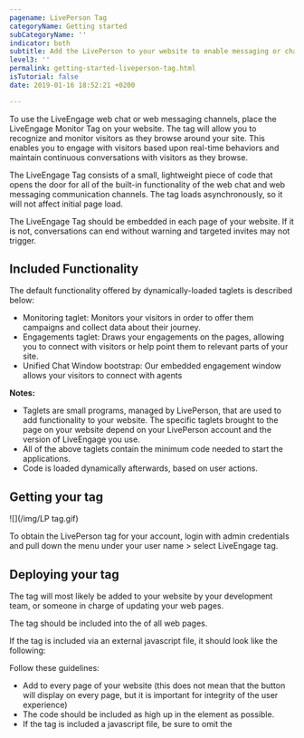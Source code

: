 ```yaml
---
pagename: LivePerson Tag
categoryName: Getting started
subCategoryName: ''
indicator: both
subtitle: Add the LivePerson to your website to enable messaging or chat
level3: ''
permalink: getting-started-liveperson-tag.html
isTutorial: false
date: 2019-01-16 18:52:21 +0200

---
```

To use the LiveEngage web chat or web messaging channels, place the LiveEngage Monitor Tag on your website. The tag will allow you to recognize and monitor visitors as they browse around your site. This enables you to engage with visitors based upon real-time behaviors and maintain continuous conversations with visitors as they browse.

The LiveEngage Tag consists of a small, lightweight piece of code that opens the door for all of the built-in functionality of the web chat and web messaging communication channels. The tag loads asynchronously, so it will not affect initial page load.

The LiveEngage Tag should be embedded in each page of your website. If it is not, conversations can end without warning and targeted invites may not trigger.

## Included Functionality

The default functionality offered by dynamically-loaded taglets is described below:

* Monitoring taglet: Monitors your visitors in order to offer them campaigns and collect data about their journey.
* Engagements taglet: Draws your engagements on the pages, allowing you to connect with visitors or help point them to relevant parts of your site.
* Unified Chat Window bootstrap: Our embedded engagement window allows your visitors to connect with agents

**Notes:**

* Taglets are small programs, managed by LivePerson, that are used to add functionality to your website. The specific taglets brought to the page on your website depend on your LivePerson account and the version of LiveEngage you use.
* All of the above taglets contain the minimum code needed to start the applications.
* Code is loaded dynamically afterwards, based on user actions.

## Getting your tag

![](/img/LP tag.gif)

To obtain the LivePerson tag for your account, login with admin credentials and pull down the menu under your user name > select LiveEngage tag.

## Deploying your tag

  
The tag will most likely be added to your website by your development team, or someone in charge of updating your web pages.

The tag should be included into the <head> of all web pages. 

If the tag is included via an external javascript file, it should look like the following:

<script type="text/javascript" src="/le-mtagconfig.js"></script>

  
Follow these guidelines:

* Add to every page of your website (this does not mean that the button will display on every page, but it is important for integrity of the user experience) 
* The code should be included as high up in the <head> element as possible.
* If the tag is included a javascript file, be sure to omit the <script> tag and <!-- HTML comments →
* For mobile compatibility, ensure that the <head> of your web pages includes the following meta tag: <meta name="viewport" content="width=device-width, initial-scale=1.0,minimum-scale=1.0, maximum-scale=1.0, user-scalable=no"/>
  * The minimum tag required is the following: <meta name="viewport" content="width=device-width>

## Using the LivePerson Tag with a tag management system

Tag management systems are incorporated to make smart decisions about when to fire each tag, for example on a visitor’s first visit, or when a specific page is visited. Generally, fewer tags means less load, and therefore a reduction in the chances of an error. Typically today, all tags are fired asynchronously, removing a large part of site load time.

  
While the use of a tag management system is not necessary to enjoy the functionality of LiveEngage, many of our customers have experienced success using tag management Systems.

  
{: .notice}
Note: Using a tag management system can cause a delay in loading of engagements if the LivePerson Tag is loaded after many other tags. To ensure a short loading time, we recommend placing the LiveEngage Tag as high up in the loading sequence as possible.

  
Fore more technical details on the tag, visit the [developers community](https://developers.liveperson.com/le-tag-overview.html).